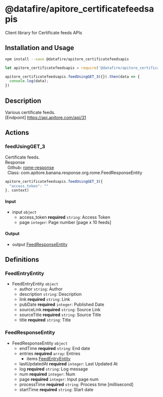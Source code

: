 # @datafire/apitore_certificatefeedsapis

Client library for Certificate feeds APIs

## Installation and Usage
```bash
npm install --save @datafire/apitore_certificatefeedsapis
```
```js
let apitore_certificatefeedsapis = require('@datafire/apitore_certificatefeedsapis').create();

apitore_certificatefeedsapis.feedUsingGET_3({}).then(data => {
  console.log(data);
})
```

## Description

Various certificate feeds.<BR />[Endpoint] https://api.apitore.com/api/31

## Actions

### feedUsingGET_3
Certificate feeds.<BR />Response<BR />&nbsp; Github: <a href="https://github.com/keigohtr/apitore-response-parent/tree/master/rome-response">rome-response</a><BR />&nbsp; Class: com.apitore.banana.response.org.rome.FeedResponseEntity<BR />


```js
apitore_certificatefeedsapis.feedUsingGET_3({
  "access_token": ""
}, context)
```

#### Input
* input `object`
  * access_token **required** `string`: Access Token
  * page `integer`: Page number [page x 10 feeds]

#### Output
* output [FeedResponseEntity](#feedresponseentity)



## Definitions

### FeedEntryEntity
* FeedEntryEntity `object`
  * author `string`: Author
  * description `string`: Description
  * link **required** `string`: Link
  * pubDate **required** `integer`: Published Date
  * sourceLink **required** `string`: Source Link
  * sourceTitle **required** `string`: Source Title
  * title **required** `string`: Title

### FeedResponseEntity
* FeedResponseEntity `object`
  * endTime **required** `string`: End date
  * entries **required** `array`: Entries
    * items [FeedEntryEntity](#feedentryentity)
  * lastUpdatedAt **required** `integer`: Last Updated At
  * log **required** `string`: Log message
  * num **required** `integer`: Num
  * page **required** `integer`: Input page num
  * processTime **required** `string`: Process time [millisecond]
  * startTime **required** `string`: Start date


